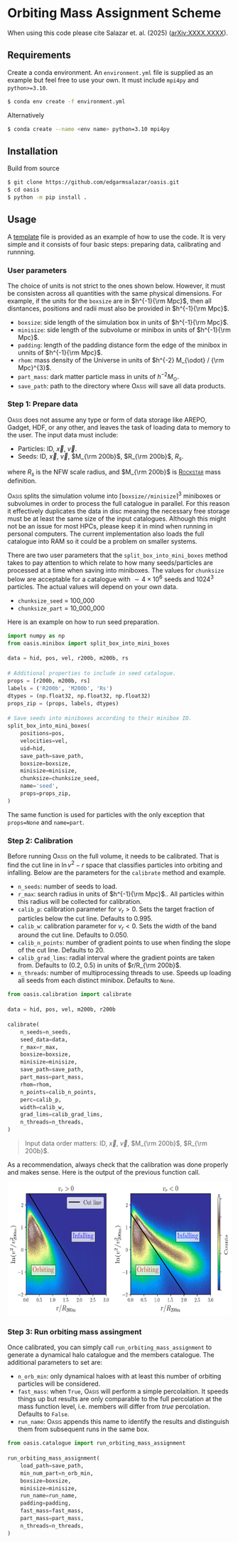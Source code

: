 <!-- ![](res/oasis_logo_1.png "title") -->
# Orbiting Mass Assignment Scheme

When using this code please cite Salazar et. al. (2025) ([arXiv:XXXX.XXXX]()).

## Requirements
Create a conda environment. An `environment.yml` file is supplied as an example but feel free to use your own. It must include `mpi4py` and `python>=3.10`.
```sh
$ conda env create -f environment.yml
```
Alternatively
```sh
$ conda create --name <env name> python=3.10 mpi4py
```

## Installation
Build from source
```sh
$ git clone https://github.com/edgarmsalazar/oasis.git
$ cd oasis
$ python -m pip install .
```

## Usage
A [template](template.py) file is provided as an example of how to use the code. It is very simple and it consists of four basic steps: preparing data, calibrating and runnning.

### User parameters
The choice of units is not strict to the ones shown below. However, it must be consisten across all quantities with the same physical dimensions. For example, if the units for the `boxsize` are in $h^{-1}{\rm Mpc}$, then all disntances, positions and radii must also be provided in $h^{-1}{\rm Mpc}$.

- `boxsize`: side length of the simulation box in units of $h^{-1}{\rm Mpc}$.
- `minisize`: side length of the subvolume or minibox in units of $h^{-1}{\rm Mpc}$.
- `padding`: length of the padding distance form the edge of the minibox in unnits of $h^{-1}{\rm Mpc}$.
- `rhom`: mass density of the Universe in units of $h^{-2} M_{\odot} / {\rm Mpc}^{3}$.
- `part_mass`: dark matter particle mass in units of $h^{-2} M_{\odot}$.
- `save_path`: path to the directory where <span style="font-variant:small-caps;">Oasis</span> will save all data products.

### Step 1: Prepare data
<span style="font-variant:small-caps;">Oasis</span> does not assume any type or form of data storage like AREPO, Gadget, HDF, or any other, and leaves the task of loading data to memory to the user. The input data must include:

- Particles: ID, $\vec{x}$, $\vec{v}$.
- Seeds: ID, $\vec{x}$, $\vec{v}$, $M_{\rm 200b}$, $R_{\rm 200b}$, $R_{s}$.

where $R_{s}$ is the NFW scale radius, and $M_{\rm 200b}$ is [<span style="font-variant:small-caps;">Rockstar</span>](https://ui.adsabs.harvard.edu/abs/2013ApJ...762..109B/abstract) mass definition.

<span style="font-variant:small-caps;">Oasis</span> splits the simulation volume into  $\left\lceil\right.$`boxsize//minisize`$\left.\right\rceil^{3}$ miniboxes or subvolumes in order to process the full catalogue in parallel. For this reason it effectively duplicates the data in disc meaning the necessary free storage must be at least the same size of the input catalogues. Although this might not be an issue for most HPCs, please keep it in mind when running in personal computers. The current implementation also loads the full catalogue into RAM so it could be a problem on smaller systems.

There are two user parameters that the `split_box_into_mini_boxes` method takes to pay attention to which relate to how many seeds/particles are processed at a time when saving into miniboxes. The values for `chunksize` below are acceptable for a catalogue with $\sim 4\times10^{6}$ seeds and $1024^3$ particles. The actual values will depend on your own data.

- `chunksize_seed` = 100_000
- `chunksize_part` = 10_000_000

Here is an example on how to run seed preparation.
```python
import numpy as np
from oasis.minibox import split_box_into_mini_boxes

data = hid, pos, vel, r200b, m200b, rs

# Additional properties to include in seed catalogue.
props = [r200b, m200b, rs]
labels = ('R200b', 'M200b', 'Rs')
dtypes = (np.float32, np.float32, np.float32)
props_zip = (props, labels, dtypes)

# Save seeds into miniboxes according to their minibox ID.
split_box_into_mini_boxes(
    positions=pos,
    velocities=vel,
    uid=hid,
    save_path=save_path,
    boxsize=boxsize,
    minisize=minisize,
    chunksize=chunksize_seed,
    name='seed',
    props=props_zip,
)
```

The same function is used for particles with the only exception that `props=None` and `name=part`.

### Step 2: Calibration
Before running <span style="font-variant:small-caps;">Oasis</span> on the full volume, it needs to be calibrated. That is find the cut line in $\ln v^2-r$ space that classifies particles into orbiting and infalling. Below are the parameters for the `calibrate` method and example.

- `n_seeds`: number of seeds to load.
- `r_max`: search radius in units of $h^{-1}{\rm Mpc}$.. All particles within this radius will be collected for calibration.
- `calib_p`: calibration parameter for $v_r>0$. Sets the target fraction of particles below the cut line. Defaults to 0.995.
- `calib_w`: calibration parameter for $v_r<0$. Sets the width of the band around the cut line. Defaults to 0.050.
- `calib_n_points`: number of gradient points to use when finding the slope of the cut line. Defaults to 20.
- `calib_grad_lims`: radial interval where the gradient points are taken from. Defaults to (0.2, 0.5) in units of $r/R_{\rm 200b}$.
- `n_threads`: number of multiprocessing threads to use. Speeds up loading all seeds from each distinct minibox. Defaults to `None`.

```python
from oasis.calibration import calibrate

data = hid, pos, vel, m200b, r200b

calibrate(
    n_seeds=n_seeds,
    seed_data=data,
    r_max=r_max,
    boxsize=boxsize,
    minisize=minisize,
    save_path=save_path,
    part_mass=part_mass,
    rhom=rhom,
    n_points=calib_n_points,
    perc=calib_p,
    width=calib_w,
    grad_lims=calib_grad_lims,
    n_threads=n_threads,
)
```

> Input data order matters: ID, $\vec{x}$, $\vec{v}$, $M_{\rm 200b}$, $R_{\rm 200b}$.

As a recommendation, always check that the calibration was done properly and makes sense. Here is the output of the previous function call.

<img src="res/calibration.png" alt="calibration" class="center" height="300"/>

### Step 3: Run orbiting mass assingment
Once calibrated, you can simply call `run_orbiting_mass_assignment` to generate a dynamical halo catalogue and the members catalogue. The additional parameters to set are:

- `n_orb_min`: only dynamical haloes with at least this number of orbiting particles will be considered.
- `fast_mass`: when `True`,  <span style="font-variant:small-caps;">Oasis</span> will perform a simple percolaition. It speeds things up but results are only comparable to the full percolation at the mass function level, i.e. members will differ from _true_ percolation. Defaults to `False`.
- `run_name`: <span style="font-variant:small-caps;">Oasis</span> appends this name to identify the results and distinguish them from subsequent runs in the same box.

```python
from oasis.catalogue import run_orbiting_mass_assignment

run_orbiting_mass_assignment(
    load_path=save_path,
    min_num_part=n_orb_min,
    boxsize=boxsize,
    minisize=minisize,
    run_name=run_name,
    padding=padding,
    fast_mass=fast_mass,
    part_mass=part_mass,
    n_threads=n_threads,
)
```
